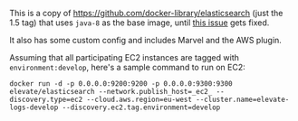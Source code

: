 This is a copy of https://github.com/docker-library/elasticsearch (just the 1.5 tag) that uses `java-8` as the base image, until [this issue](https://github.com/docker-library/elasticsearch/issues/13) gets fixed.

It also has some custom config and includes Marvel and the AWS plugin.

Assuming that all participating EC2 instances are tagged with `environment:develop`, here's a sample command to run on EC2:

```
docker run -d -p 0.0.0.0:9200:9200 -p 0.0.0.0:9300:9300 elevate/elasticsearch --network.publish_host=_ec2_ --discovery.type=ec2 --cloud.aws.region=eu-west --cluster.name=elevate-logs-develop --discovery.ec2.tag.environment=develop 
```
